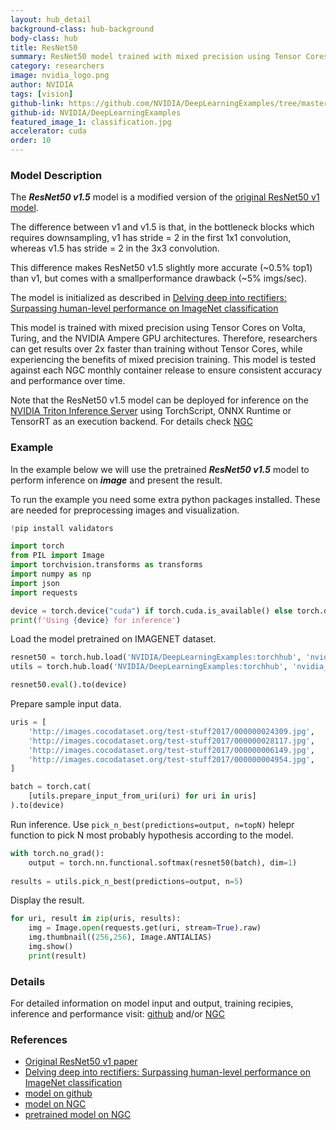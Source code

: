 ```yaml
---
layout: hub_detail
background-class: hub-background
body-class: hub
title: ResNet50
summary: ResNet50 model trained with mixed precision using Tensor Cores.
category: researchers
image: nvidia_logo.png
author: NVIDIA
tags: [vision]
github-link: https://github.com/NVIDIA/DeepLearningExamples/tree/master/PyTorch/Classification/ConvNets/resnet50v1.5
github-id: NVIDIA/DeepLearningExamples
featured_image_1: classification.jpg
accelerator: cuda
order: 10
---
```



### Model Description

The ***ResNet50 v1.5*** model is a modified version of the [original ResNet50 v1 model](https://arxiv.org/abs/1512.03385).

The difference between v1 and v1.5 is that, in the bottleneck blocks which requires
downsampling, v1 has stride = 2 in the first 1x1 convolution, whereas v1.5 has stride = 2 in the 3x3 convolution.

This difference makes ResNet50 v1.5 slightly more accurate (\~0.5% top1) than v1, but comes with a smallperformance drawback (\~5% imgs/sec).

The model is initialized as described in [Delving deep into rectifiers: Surpassing human-level performance on ImageNet classification](https://arxiv.org/pdf/1502.01852.pdf)

This model is trained with mixed precision using Tensor Cores on Volta, Turing, and the NVIDIA Ampere GPU architectures. Therefore, researchers can get results over 2x faster than training without Tensor Cores, while experiencing the benefits of mixed precision training. This model is tested against each NGC monthly container release to ensure consistent accuracy and performance over time.

Note that the ResNet50 v1.5 model can be deployed for inference on the [NVIDIA Triton Inference Server](https://github.com/NVIDIA/trtis-inference-server) using TorchScript, ONNX Runtime or TensorRT as an execution backend. For details check [NGC](https://ngc.nvidia.com/catalog/resources/nvidia:resnet_for_triton_from_pytorch)


### Example

In the example below we will use the pretrained ***ResNet50 v1.5*** model to perform inference on ***image*** and present the result.

To run the example you need some extra python packages installed. These are needed for preprocessing images and visualization.
```python
!pip install validators
```

```python
import torch
from PIL import Image
import torchvision.transforms as transforms
import numpy as np
import json
import requests

device = torch.device("cuda") if torch.cuda.is_available() else torch.device("cpu")
print(f'Using {device} for inference')
```

Load the model pretrained on IMAGENET dataset.
```python
resnet50 = torch.hub.load('NVIDIA/DeepLearningExamples:torchhub', 'nvidia_resnet50')
utils = torch.hub.load('NVIDIA/DeepLearningExamples:torchhub', 'nvidia_convnets_processing_utils')

resnet50.eval().to(device)
```

Prepare sample input data.
```python
uris = [
    'http://images.cocodataset.org/test-stuff2017/000000024309.jpg',
    'http://images.cocodataset.org/test-stuff2017/000000028117.jpg',
    'http://images.cocodataset.org/test-stuff2017/000000006149.jpg',
    'http://images.cocodataset.org/test-stuff2017/000000004954.jpg',
]

batch = torch.cat(
    [utils.prepare_input_from_uri(uri) for uri in uris]
).to(device)
```

Run inference. Use `pick_n_best(predictions=output, n=topN)` helepr function to pick N most probably hypothesis according to the model.
```python
with torch.no_grad():
    output = torch.nn.functional.softmax(resnet50(batch), dim=1)
    
results = utils.pick_n_best(predictions=output, n=5)
```

Display the result.
```python
for uri, result in zip(uris, results):
    img = Image.open(requests.get(uri, stream=True).raw)
    img.thumbnail((256,256), Image.ANTIALIAS)
    img.show()
    print(result)

```

### Details
For detailed information on model input and output, training recipies, inference and performance visit:
[github](https://github.com/NVIDIA/DeepLearningExamples/tree/master/PyTorch/Classification/ConvNets/resnet50v1.5)
and/or [NGC](https://ngc.nvidia.com/catalog/resources/nvidia:resnet_50_v1_5_for_pytorch)

### References

 - [Original ResNet50 v1 paper](https://arxiv.org/abs/1512.03385)
 - [Delving deep into rectifiers: Surpassing human-level performance on ImageNet classification](https://arxiv.org/pdf/1502.01852.pdf)
 - [model on github](https://github.com/NVIDIA/DeepLearningExamples/tree/master/PyTorch/Classification/ConvNets/resnet50v1.5)
 - [model on NGC](https://ngc.nvidia.com/catalog/resources/nvidia:resnet_50_v1_5_for_pytorch)
 - [pretrained model on NGC](https://ngc.nvidia.com/catalog/models/nvidia:resnet50_pyt_amp)
```python

```
